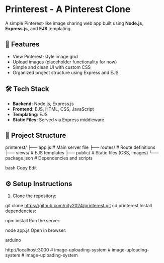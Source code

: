 # Printerest - A Pinterest Clone

A simple Pinterest-like image sharing web app built using **Node.js**, **Express.js**, and **EJS** templating.

## 🚀 Features

- View Pinterest-style image grid
- Upload images (placeholder functionality for now)
- Simple and clean UI with custom CSS
- Organized project structure using Express and EJS

## 🛠️ Tech Stack

- **Backend:** Node.js, Express.js
- **Frontend:** EJS, HTML, CSS, JavaScript
- **Templating:** EJS
- **Static Files:** Served via Express middleware

## 📁 Project Structure

printerest/
├── app.js # Main server file
├── routes/ # Route definitions
├── views/ # EJS templates
├── public/ # Static files (CSS, images)
└── package.json # Dependencies and scripts

bash
Copy
Edit

## ⚙️ Setup Instructions

1. Clone the repository:

git clone https://github.com/nity2024/printerest.git
cd printerest
Install dependencies:



npm install
Run the server:


node app.js
Open in browser:

arduino

http://localhost:3000
#   i m a g e - u p l o a d i n g - s y s t e m  
 #   i m a g e - u p l o a d i n g - s y s t e m  
 #   i m a g e - u p l o a d i n g - s y s t e m  
 